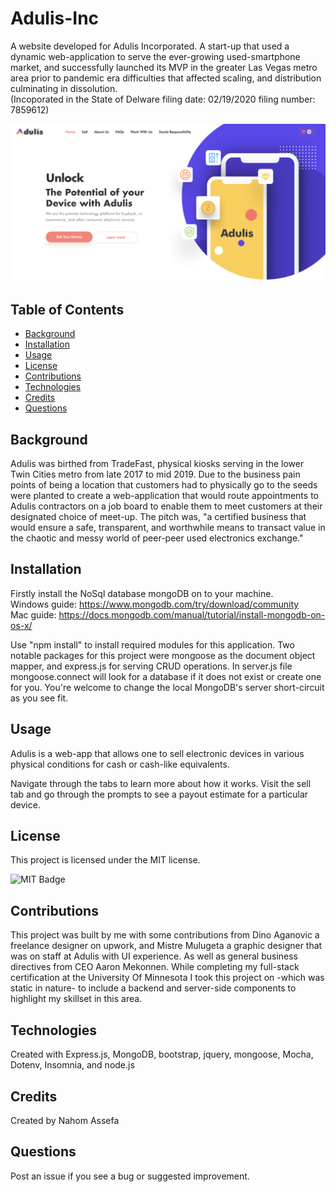 # Adulis-Inc
A website developed for Adulis Incorporated. A start-up that used a dynamic web-application to serve the ever-growing used-smartphone market, and successfully launched its MVP in the greater Las Vegas metro area prior to pandemic era difficulties that affected scaling, and distribution culminating in dissolution. <br>
(Incoporated in the State of Delware filing date: 02/19/2020 filing number: 7859612)

![Adulis Screenshot](/public/assets/images/sc-main.png)

## Table of Contents

- [Background](#background)
- [Installation](#installation)
- [Usage](#usage)
- [License](#license)
- [Contributions](#contributions)
- [Technologies](#technologies)
- [Credits](#credits)
- [Questions](#questions)

## Background

Adulis was birthed from TradeFast, physical kiosks serving in the lower Twin Cities metro from late 2017 to mid 2019. Due to the business pain points of being a location that customers had to physically go to the seeds were planted to create a web-application that would route appointments to Adulis contractors on a job board to enable them to meet customers at their designated choice of meet-up. The pitch was, "a certified business that would ensure a safe, transparent, and worthwhile means to transact value in the chaotic and messy world of peer-peer used electronics exchange."

## Installation

Firstly install the NoSql database mongoDB on to your machine. <br> 
Windows guide: https://www.mongodb.com/try/download/community <br>
Mac guide: https://docs.mongodb.com/manual/tutorial/install-mongodb-on-os-x/

Use "npm install" to install required modules for this application. Two notable packages for this project were mongoose as the document object mapper, and express.js for serving CRUD operations. In server.js file mongoose.connect will look for a database if it does not exist or create one for you. You're welcome to change the local MongoDB's server short-circuit as you see fit.

## Usage

Adulis is a web-app that allows one to sell electronic devices in various physical conditions for cash or cash-like equivalents. 

Navigate through the tabs to learn more about how it works. Visit the sell tab and go through the prompts to see a payout estimate for a particular device.

## License

This project is licensed under the MIT license.

![MIT Badge](https://img.shields.io/npm/l/f)

## Contributions

This project was built by me with some contributions from Dino Aganovic a freelance designer on upwork, and Mistre Mulugeta a graphic designer that was on staff at Adulis with UI experience. As well as general business directives from CEO Aaron Mekonnen. While completing my full-stack certification at the University Of Minnesota I took this project on -which was static in nature- to include a backend and server-side components to highlight my skillset in this area.

## Technologies

Created with Express.js, MongoDB, bootstrap, jquery, mongoose, Mocha, Dotenv, Insomnia, and node.js

## Credits

Created by Nahom Assefa

## Questions

Post an issue if you see a bug or suggested improvement.